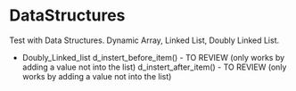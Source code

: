 # DataStructures
Test with Data Structures. Dynamic Array, Linked List, Doubly Linked List.

- Doubly_Linked_list 
d_instert_before_item() - TO REVIEW (only works by adding a value not into the list)
d_instert_after_item() - TO REVIEW (only works by adding a value not into the list)
